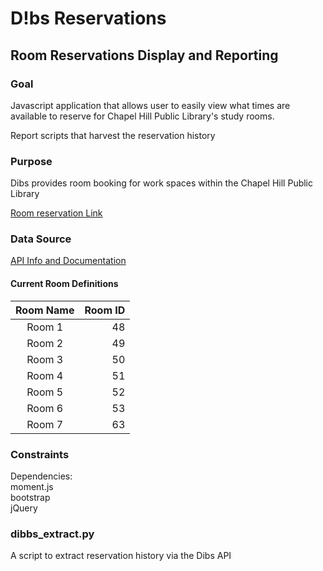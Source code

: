 # D!bs Reservations


## Room Reservations Display and Reporting

### Goal 
Javascript application that allows user to easily view what times are available to reserve for Chapel Hill Public Library's study rooms.

Report scripts that harvest the reservation history

### Purpose 
Dibs provides room booking for work spaces within the Chapel Hill Public Library

[Room reservation Link](http://chapelhill.evanced.info/dibs)

### Data Source
[API Info and Documentation](http://kb.demcosoftware.com/article.php?id=480)
#### Current Room Definitions
| Room Name | Room ID |
|:---------:|--------:|
| Room 1 | 48 |
| Room 2 | 49 |
| Room 3 | 50 |
| Room 4 | 51 |
| Room 5 | 52 |
| Room 6 | 53 |
| Room 7 | 63 |

### Constraints
Dependencies:
<br>
 moment.js
<br>
 bootstrap
<br>
 jQuery
</br>

### dibbs_extract.py
A script to extract reservation history via the Dibs API
